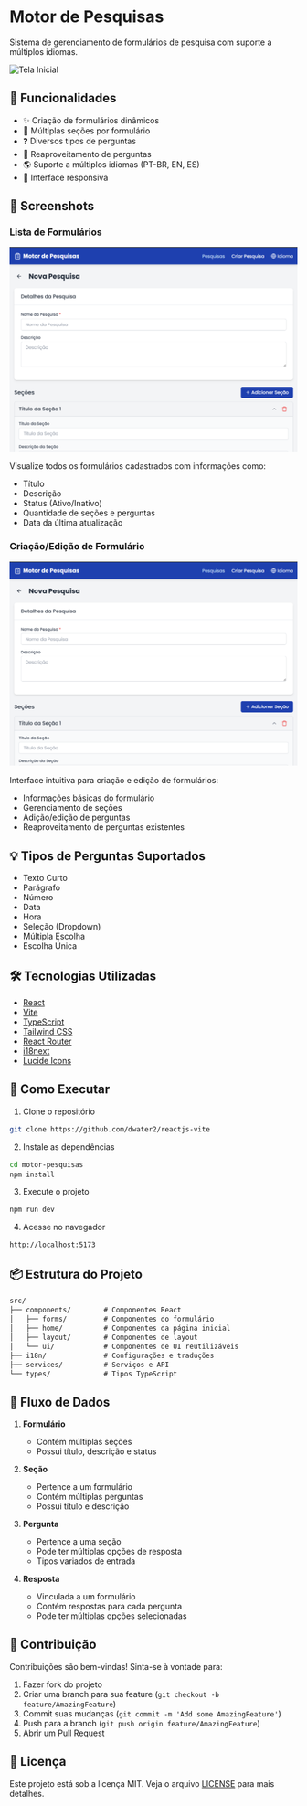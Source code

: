 # Motor de Pesquisas

Sistema de gerenciamento de formulários de pesquisa com suporte a múltiplos idiomas.

![Tela Inicial](https://images.pexels.com/photos/7376/startup-photos.jpg?auto=compress&cs=tinysrgb&w=1260&h=750&dpr=2)

## 🚀 Funcionalidades

- ✨ Criação de formulários dinâmicos
- 📑 Múltiplas seções por formulário
- ❓ Diversos tipos de perguntas
- 🔄 Reaproveitamento de perguntas
- 🌎 Suporte a múltiplos idiomas (PT-BR, EN, ES)
- 📱 Interface responsiva

## 📸 Screenshots

### Lista de Formulários
![Lista de Formulários](https://github.com/dwater2/reactjs-vite/blob/main/src/assets/formulario.png)

Visualize todos os formulários cadastrados com informações como:
- Título
- Descrição
- Status (Ativo/Inativo)
- Quantidade de seções e perguntas
- Data da última atualização

### Criação/Edição de Formulário
![Edição de Formulário](https://github.com/dwater2/reactjs-vite/blob/main/src/assets/formulario.png?auto=compress&cs=tinysrgb&w=1260&h=750&dpr=2)

Interface intuitiva para criação e edição de formulários:
- Informações básicas do formulário
- Gerenciamento de seções
- Adição/edição de perguntas
- Reaproveitamento de perguntas existentes

## 💡 Tipos de Perguntas Suportados

- Texto Curto
- Parágrafo
- Número
- Data
- Hora
- Seleção (Dropdown)
- Múltipla Escolha
- Escolha Única

## 🛠️ Tecnologias Utilizadas

- [React](https://reactjs.org/)
- [Vite](https://vitejs.dev/)
- [TypeScript](https://www.typescriptlang.org/)
- [Tailwind CSS](https://tailwindcss.com/)
- [React Router](https://reactrouter.com/)
- [i18next](https://www.i18next.com/)
- [Lucide Icons](https://lucide.dev/)

## 🚀 Como Executar

1. Clone o repositório
```bash
git clone https://github.com/dwater2/reactjs-vite
```

2. Instale as dependências
```bash
cd motor-pesquisas
npm install
```

3. Execute o projeto
```bash
npm run dev
```

4. Acesse no navegador
```
http://localhost:5173
```

## 📦 Estrutura do Projeto

```
src/
├── components/        # Componentes React
│   ├── forms/         # Componentes do formulário
│   ├── home/          # Componentes da página inicial
│   ├── layout/        # Componentes de layout
│   └── ui/            # Componentes de UI reutilizáveis
├── i18n/              # Configurações e traduções
├── services/          # Serviços e API
└── types/             # Tipos TypeScript
```

## 🔄 Fluxo de Dados

1. **Formulário**
   - Contém múltiplas seções
   - Possui título, descrição e status

2. **Seção**
   - Pertence a um formulário
   - Contém múltiplas perguntas
   - Possui título e descrição

3. **Pergunta**
   - Pertence a uma seção
   - Pode ter múltiplas opções de resposta
   - Tipos variados de entrada

4. **Resposta**
   - Vinculada a um formulário
   - Contém respostas para cada pergunta
   - Pode ter múltiplas opções selecionadas

## 👥 Contribuição

Contribuições são bem-vindas! Sinta-se à vontade para:

1. Fazer fork do projeto
2. Criar uma branch para sua feature (`git checkout -b feature/AmazingFeature`)
3. Commit suas mudanças (`git commit -m 'Add some AmazingFeature'`)
4. Push para a branch (`git push origin feature/AmazingFeature`)
5. Abrir um Pull Request

## 📄 Licença

Este projeto está sob a licença MIT. Veja o arquivo [LICENSE](LICENSE) para mais detalhes.
